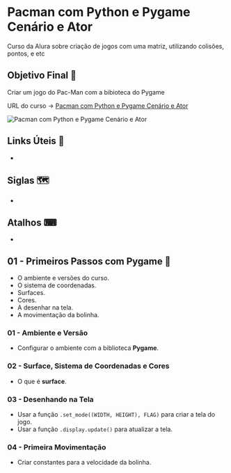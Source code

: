 # Pacman com Python e Pygame Cenário e Ator

Curso da Alura sobre criação de jogos com uma matriz, utilizando colisões, pontos, e etc

## Objetivo Final &#x1F3AF;

Criar um jogo do Pac-Man com a bibioteca do Pygame

URL do curso -> [Pacman com Python e Pygame Cenário e Ator](https://cursos.alura.com.br/course/python-pygame-pacman-cenario-ator)

![Pacman com Python e Pygame Cenário e Ator](https://www.alura.com.br/assets/api/share/curso-python-pygame-pacman-cenario-ator.png)

## Links Úteis &#x1F517;
*

## Siglas &#x1F5FA;
*

## Atalhos &#x2328;
*

## 01 - Primeiros Passos com Pygame &#x1F516;
* O ambiente e versões do curso.
* O sistema de coordenadas.
* Surfaces.
* Cores.
* A desenhar na tela.
* A movimentação da bolinha.

### 01 - Ambiente e Versão
* Configurar o ambiente com a biblioteca **Pygame**.

### 02 - Surface, Sistema de Coordenadas e Cores
* O que é **surface**.

### 03 - Desenhando na Tela
* Usar a função `.set_mode((WIDTH, HEIGHT), FLAG)` para criar a tela do jogo.
* Usar a função `.display.update()` para atualizar a tela.

### 04 - Primeira Movimentação
* Criar constantes para a velocidade da bolinha.